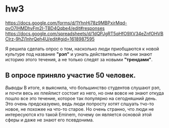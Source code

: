 # hw3
<https://docs.google.com/forms/d/1YhnHj78z9MBPxirMqd-pvO7lHMDhvFm2I-TBD4Qqbe4/edit#responses>
<https://docs.google.com/spreadsheets/d/1dQPJgRT5qHfO9XV34eZnfOHVBClrz-9hZj1nhrQeh4U/edit#gid=1618987595>

Я решила сделать опрос о том, насколько люди приобщаются к новой культуре под название **"рэп"** и узнать действительно ли они знают  историю этого течения, а не только следят за новыми **"трендами"**.
## В опросе приняло участие 50 человек.
*Выводы*
В итоге, я выяснила, что большинство студентов слушают рэп, и почти весь их плейлист состоит из него, но онм  вовсе не знают откуда пошло все это течение, которое так популярно на сегодняшний день. Это очень предсказуемо, ведь люди попросту хотят слшуать тчо-то новое, не похожее на что-то старое. Но очень странно, что люди не интересуются кто такой Eminem, почему он является основой этой сферы и даже не знают его псевдонима.

